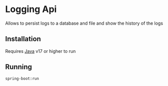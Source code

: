 # Logging Api
Allows to persist logs to a database and file and show the history of the logs

## Installation
Requires [Java](https://www.oracle.com/java/technologies/javase/jdk17-archive-downloads.html) v17 or higher to run

## Running

``
spring-boot:run
``